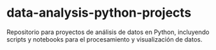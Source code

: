 # data-analysis-python-projects
Repositorio para proyectos de análisis de datos en Python, incluyendo scripts y notebooks para el procesamiento y visualización de datos.
